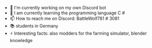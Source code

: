 - 🔭 I'm currently working on my own Discord bot
- 🌱 I am currently learning the programming language C #
- 📫 How to reach me on Discord: BattleWolf781 # 3081
- 📚 students in Germany
- ⚡ Interesting facts: also modders for the farming simulator, blender knowledge
